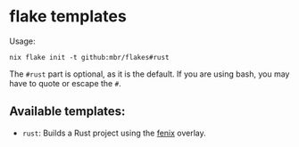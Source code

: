 # flake templates

Usage:

```
nix flake init -t github:mbr/flakes#rust
```

The `#rust` part is optional, as it is the default. If you are using bash, you may have to quote or escape the `#`.

## Available templates:

* `rust`: Builds a Rust project using the [fenix](https://github.com/nix-community/fenix) overlay.

